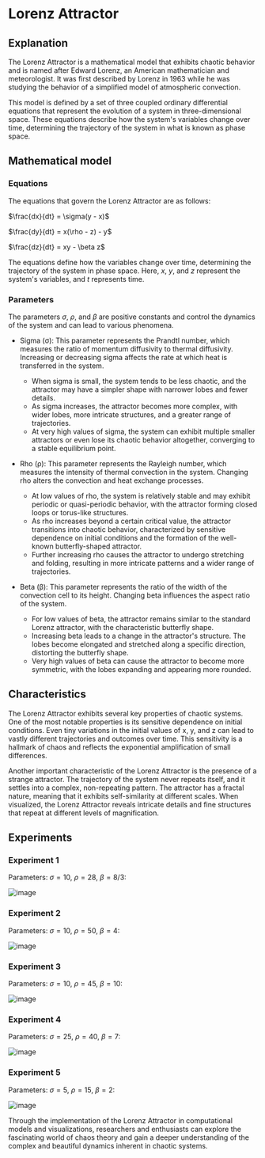 # Lorenz Attractor

## Explanation

The Lorenz Attractor is a mathematical model that exhibits chaotic behavior and is named after Edward Lorenz, an American mathematician and meteorologist. It was first described by Lorenz in 1963 while he was studying the behavior of a simplified model of atmospheric convection.

This model is defined by a set of three coupled ordinary differential equations that represent the evolution of a system in three-dimensional space. These equations describe how the system's variables change over time, determining the trajectory of the system in what is known as phase space.

## Mathematical model

### Equations

The equations that govern the Lorenz Attractor are as follows:

$\frac{dx}{dt} = \sigma(y - x)$

$\frac{dy}{dt} = x(\rho - z) - y$

$\frac{dz}{dt} = xy - \beta z$

The equations define how the variables change over time, determining the trajectory of the system in phase space. Here, $x$, $y$, and $z$ represent the system's variables, and $t$ represents time. 

### Parameters

The parameters $\sigma$, $\rho$, and $\beta$ are positive constants and control the dynamics of the system and can lead to various phenomena. 

* Sigma (σ): This parameter represents the Prandtl number, which measures the ratio of momentum diffusivity to thermal diffusivity. Increasing or decreasing sigma affects the rate at which heat is transferred in the system.

  * When sigma is small, the system tends to be less chaotic, and the attractor may have a simpler shape with narrower lobes and fewer details.
  * As sigma increases, the attractor becomes more complex, with wider lobes, more intricate structures, and a greater range of trajectories.
  * At very high values of sigma, the system can exhibit multiple smaller attractors or even lose its chaotic behavior altogether, converging to a stable equilibrium point.

* Rho (ρ): This parameter represents the Rayleigh number, which measures the intensity of thermal convection in the system. Changing rho alters the convection and heat exchange processes.

  * At low values of rho, the system is relatively stable and may exhibit periodic or quasi-periodic behavior, with the attractor forming closed loops or torus-like structures.
  * As rho increases beyond a certain critical value, the attractor transitions into chaotic behavior, characterized by sensitive dependence on initial conditions and the formation of the well-known butterfly-shaped attractor.
  * Further increasing rho causes the attractor to undergo stretching and folding, resulting in more intricate patterns and a wider range of trajectories.

* Beta (β): This parameter represents the ratio of the width of the convection cell to its height. Changing beta influences the aspect ratio of the system.

  * For low values of beta, the attractor remains similar to the standard Lorenz attractor, with the characteristic butterfly shape.
  * Increasing beta leads to a change in the attractor's structure. The lobes become elongated and stretched along a specific direction, distorting the butterfly shape.
  * Very high values of beta can cause the attractor to become more symmetric, with the lobes expanding and appearing more rounded.

## Characteristics

The Lorenz Attractor exhibits several key properties of chaotic systems. One of the most notable properties is its sensitive dependence on initial conditions. Even tiny variations in the initial values of x, y, and z can lead to vastly different trajectories and outcomes over time. This sensitivity is a hallmark of chaos and reflects the exponential amplification of small differences.

Another important characteristic of the Lorenz Attractor is the presence of a strange attractor. The trajectory of the system never repeats itself, and it settles into a complex, non-repeating pattern. The attractor has a fractal nature, meaning that it exhibits self-similarity at different scales. When visualized, the Lorenz Attractor reveals intricate details and fine structures that repeat at different levels of magnification.

## Experiments

### Experiment 1

Parameters: $\sigma = 10$, $\rho = 28$, $\beta = 8/3$:

![image](https://github.com/xIvqn/chaos-theory/assets/72264031/ae554e44-8eab-4d71-a924-6d6468444cdb)


### Experiment 2

Parameters: $\sigma = 10$, $\rho = 50$, $\beta = 4$:

![image](https://github.com/xIvqn/chaos-theory/assets/72264031/8a330866-05b5-42da-96f0-b8943c55aad8)


### Experiment 3

Parameters: $\sigma = 10$, $\rho = 45$, $\beta = 10$:

![image](https://github.com/xIvqn/chaos-theory/assets/72264031/0aae8652-a32f-49d8-a416-c6e33542a37e)


### Experiment 4

Parameters: $\sigma = 25$, $\rho = 40$, $\beta = 7$:

![image](https://github.com/xIvqn/chaos-theory/assets/72264031/ec174e1c-9a9f-4e1c-bda4-9827c16cadf7)


### Experiment 5

Parameters: $\sigma = 5$, $\rho = 15$, $\beta = 2$:

![image](https://github.com/xIvqn/chaos-theory/assets/72264031/2efae893-4115-407f-8201-8b0f4d56f309)



Through the implementation of the Lorenz Attractor in computational models and visualizations, researchers and enthusiasts can explore the fascinating world of chaos theory and gain a deeper understanding of the complex and beautiful dynamics inherent in chaotic systems.
